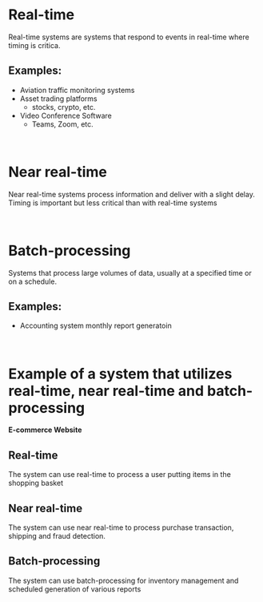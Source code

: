 # Real-time

Real-time systems are systems that respond to events in real-time where timing is critica.

## Examples:
- Aviation traffic monitoring systems
- Asset trading platforms
    - stocks, crypto, etc.
- Video Conference Software
    - Teams, Zoom, etc.

<br>

# Near real-time

Near real-time systems process information and deliver with a slight delay. Timing is important but less critical than with real-time systems

<br>

# Batch-processing
Systems that process large volumes of data, usually at a specified time or on a schedule.

## Examples:
- Accounting system monthly report generatoin

<br>

# Example of a system that utilizes real-time, near real-time and batch-processing

**E-commerce Website** 

## Real-time
The system can use real-time to process a user putting items in the shopping basket 

## Near real-time
The system can use near real-time to process purchase transaction, shipping and fraud detection.

## Batch-processing
The system can use batch-processing for inventory management and scheduled generation of various reports
